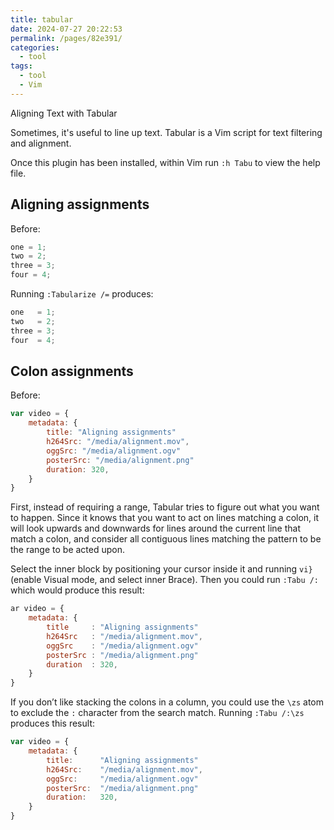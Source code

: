 ```yaml
---
title: tabular
date: 2024-07-27 20:22:53
permalink: /pages/82e391/
categories: 
  - tool
tags: 
  - tool
  - Vim
---
```


Aligning Text with Tabular

Sometimes, it's useful to line up text. Tabular is a Vim script for text
filtering and alignment.

Once this plugin has been installed, within Vim run `:h Tabu` to view the help file.

## Aligning assignments

Before:

```js
one = 1;
two = 2;
three = 3;
four = 4;
```

Running `:Tabularize /=` produces:

```js
one   = 1;
two   = 2;
three = 3;
four  = 4;
```

## Colon assignments

Before:

```js
var video = {
    metadata: {
        title: "Aligning assignments"
        h264Src: "/media/alignment.mov",
        oggSrc: "/media/alignment.ogv"
        posterSrc: "/media/alignment.png"
        duration: 320,
    }
}
```

First, instead of requiring a range, Tabular tries to figure out what you want to happen. Since it knows that you want to act on lines matching a colon, it will look upwards and downwards for lines around the current line that match a colon, and consider all contiguous lines matching the pattern to be the range to be acted upon.

Select the inner block by positioning your cursor inside it and running `vi}` (enable Visual mode, and select inner Brace). Then you could run `:Tabu /:` which would produce this result:

```js
ar video = {
    metadata: {
        title     : "Aligning assignments"
        h264Src   : "/media/alignment.mov",
        oggSrc    : "/media/alignment.ogv"
        posterSrc : "/media/alignment.png"
        duration  : 320,
    }
}
```

If you don’t like stacking the colons in a column, you could use the `\zs` atom to exclude the `:` character from the search match. Running `:Tabu /:\zs` produces this result:

```js
var video = {
    metadata: {
        title:      "Aligning assignments"
        h264Src:    "/media/alignment.mov",
        oggSrc:     "/media/alignment.ogv"
        posterSrc:  "/media/alignment.png"
        duration:   320,
    }
}
```
